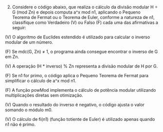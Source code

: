 2. Considere o código abaixo, que realiza o cálculo da divisão modular H ÷ G (mod Zn) e
depois computa a^x mod n1, aplicando o Pequeno Teorema de Fermat ou o Teorema de
Euler, conforme a natureza de n1, classifique como Verdadeiro (V) ou Falso (F) cada uma
das afirmativas a seguir:







(V) O algoritmo de Euclides estendido é utilizado para calcular o inverso modular de um número.

(F) Se mdc(G, Zn) ≠ 1, o programa ainda consegue encontrar o inverso de G em Zn.

(V) A operação (H * inverso) % Zn representa a divisão modular de H por G.

(F) Se n1 for primo, o código aplica o Pequeno Teorema de Fermat para simplificar o cálculo de a^x mod n1.

(F) A função powMod implementa o cálculo de potência modular utilizando multiplicações diretas sem otimização.

(V) Quando o resultado do inverso é negativo, o código ajusta o valor somando o módulo m0.

(V) O cálculo de fi(n1) (função totiente de Euler) é utilizado apenas quando n1 não é primo.

